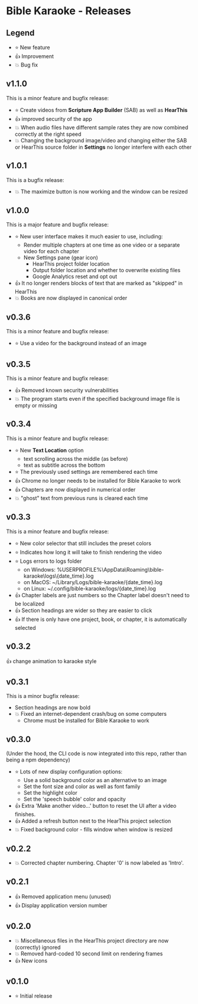 # Bible Karaoke - Releases

## Legend

- :star: New feature
- :thumbsup: Improvement
- :boom: Bug fix

## v1.1.0

This is a minor feature and bugfix release:

- :star: Create videos from **Scripture App Builder** (SAB) as well as **HearThis**
- :thumbsup: improved security of the app
- :boom: When audio files have different sample rates they are now combined correctly at the right speed
- :boom: Changing the background image/video and changing either the SAB or HearThis source folder in **Settings** no
  longer interfere with each other

## v1.0.1

This is a bugfix release:

- :boom: The maximize button is now working and the window can be resized

## v1.0.0

This is a major feature and bugfix release:

- :star: New user interface makes it much easier to use, including:
  - Render multiple chapters at one time as one video or a separate video for each chapter
  - New Settings pane (gear icon)
    - HearThis project folder location
    - Output folder location and whether to overwrite existing files
    - Google Analytics reset and opt out
- :thumbsup: It no longer renders blocks of text that are marked as "skipped" in HearThis
- :boom: Books are now displayed in canonical order

## v0.3.6

This is a minor feature and bugfix release:

- :star: Use a video for the background instead of an image

## v0.3.5

This is a minor feature and bugfix release:

- :thumbsup: Removed known security vulnerabilities
- :boom: The program starts even if the specified background image file is empty or missing

## v0.3.4

This is a minor feature and bugfix release:

- :star: New **Text Location** option
  - text scrolling across the middle (as before)
  - text as subtitle across the bottom
- :star: The previously used settings are remembered each time
- :thumbsup: Chrome no longer needs to be installed for Bible Karaoke to work
- :thumbsup: Chapters are now displayed in numerical order
- :boom: "ghost" text from previous runs is cleared each time

## v0.3.3

This is a minor feature and bugfix release:

- :star: New color selector that still includes the preset colors
- :star: Indicates how long it will take to finish rendering the video
- :star: Logs errors to logs folder
  - on Windows: %USERPROFILE%\AppData\Roaming\bible-karaoke\logs\\{date_time}.log
  - on MacOS: ~/Library/Logs/bible-karaoke/{date_time}.log
  - on Linux: ~/.config/bible-karaoke/logs/{date_time}.log
- :thumbsup: Chapter labels are just numbers so the Chapter label doesn't need to be localized
- :thumbsup: Section headings are wider so they are easier to click
- :thumbsup: If there is only have one project, book, or chapter, it is automatically selected

## v0.3.2

:thumbsup: change animation to karaoke style

## v0.3.1

This is a minor bugfix release:

- Section headings are now bold
- :boom: Fixed an internet-dependent crash/bug on some computers
  - Chrome must be installed for Bible Karaoke to work

## v0.3.0

(Under the hood, the CLI code is now integrated into this repo, rather than being a npm dependency)

- :star: Lots of new display configuration options:
  - Use a solid background color as an alternative to an image
  - Set the font size and color as well as font family
  - Set the highlight color
  - Set the 'speech bubble' color and opacity
- :thumbsup: Extra 'Make another video...' button to reset the UI after a video finishes.
- :thumbsup: Added a refresh button next to the HearThis project selection
- :boom: Fixed background color - fills window when window is resized

## v0.2.2

- :boom: Corrected chapter numbering. Chapter '0' is now labeled as 'Intro'.

## v0.2.1

- :thumbsup: Removed application menu (unused)
- :thumbsup: Display application version number

## v0.2.0

- :boom: Miscellaneous files in the HearThis project directory are now (correctly) ignored
- :boom: Removed hard-coded 10 second limit on rendering frames
- :thumbsup: New icons

## v0.1.0

- :star: Initial release
